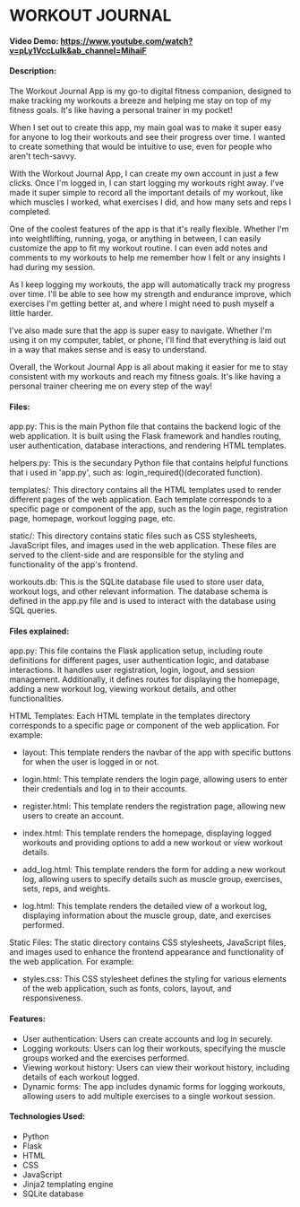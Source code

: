 # WORKOUT JOURNAL
#### Video Demo:  <https://www.youtube.com/watch?v=pLy1VccLulk&ab_channel=MihaiF>
#### Description:


The Workout Journal App is my go-to digital fitness companion, designed to make tracking my workouts a breeze and helping me stay on top of my fitness goals. It's like having a personal trainer in my pocket!

When I set out to create this app, my main goal was to make it super easy for anyone to log their workouts and see their progress over time. I wanted to create something that would be intuitive to use, even for people who aren't tech-savvy.

With the Workout Journal App, I can create my own account in just a few clicks. Once I'm logged in, I can start logging my workouts right away. I've made it super simple to record all the important details of my workout, like which muscles I worked, what exercises I did, and how many sets and reps I completed.

One of the coolest features of the app is that it's really flexible. Whether I'm into weightlifting, running, yoga, or anything in between, I can easily customize the app to fit my workout routine. I can even add notes and comments to my workouts to help me remember how I felt or any insights I had during my session.

As I keep logging my workouts, the app will automatically track my progress over time. I'll be able to see how my strength and endurance improve, which exercises I'm getting better at, and where I might need to push myself a little harder.

I've also made sure that the app is super easy to navigate. Whether I'm using it on my computer, tablet, or phone, I'll find that everything is laid out in a way that makes sense and is easy to understand.

Overall, the Workout Journal App is all about making it easier for me to stay consistent with my workouts and reach my fitness goals. It's like having a personal trainer cheering me on every step of the way!

#### Files:

app.py: This is the main Python file that contains the backend logic of the web application. It is built using the Flask framework and handles routing, user authentication, database interactions, and rendering HTML templates.

helpers.py: This is the secundary Python file that contains helpful functions that i used in 'app.py', such as: login_required()(decorated function).

templates/: This directory contains all the HTML templates used to render different pages of the web application. Each template corresponds to a specific page or component of the app, such as the login page, registration page, homepage, workout logging page, etc.

static/: This directory contains static files such as CSS stylesheets, JavaScript files, and images used in the web application. These files are served to the client-side and are responsible for the styling and functionality of the app's frontend.

workouts.db: This is the SQLite database file used to store user data, workout logs, and other relevant information. The database schema is defined in the app.py file and is used to interact with the database using SQL queries.

#### Files explained:

app.py: This file contains the Flask application setup, including route definitions for different pages, user authentication logic, and database interactions. It handles user registration, login, logout, and session management. Additionally, it defines routes for displaying the homepage, adding a new workout log, viewing workout details, and other functionalities.

HTML Templates: Each HTML template in the templates directory corresponds to a specific page or component of the web application. For example:

- layout: This template renders the navbar of the app with specific buttons for when the user is logged in or not.

- login.html: This template renders the login page, allowing users to enter their credentials and log in to their accounts.

- register.html: This template renders the registration page, allowing new users to create an account.

- index.html: This template renders the homepage, displaying logged workouts and providing options to add a new workout or view workout details.

- add_log.html: This template renders the form for adding a new workout log, allowing users to specify details such as muscle group, exercises, sets, reps, and weights.

- log.html: This template renders the detailed view of a workout log, displaying information about the muscle group, date, and exercises performed.

Static Files: The static directory contains CSS stylesheets, JavaScript files, and images used to enhance the frontend appearance and functionality of the web application. For example:

- styles.css: This CSS stylesheet defines the styling for various elements of the web application, such as fonts, colors, layout, and responsiveness.

#### Features:

- User authentication: Users can create accounts and log in securely.
- Logging workouts: Users can log their workouts, specifying the muscle groups worked and the exercises performed.
- Viewing workout history: Users can view their workout history, including details of each workout logged.
- Dynamic forms: The app includes dynamic forms for logging workouts, allowing users to add multiple exercises to a single workout session.

#### Technologies Used:

- Python
- Flask
- HTML
- CSS
- JavaScript
- Jinja2 templating engine
- SQLite database